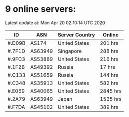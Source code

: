 # 9 online servers:

Latest update at: Mon Apr 20 02:10:14 UTC 2020

| ID | ASN | Server Country | Online |
| -- | --- | -------------- | ------ |
| #.D09B | AS174 | United States | 201 hrs |
| #.7F1D | AS63949 | Singapore | 288 hrs |
| #.9FC3 | AS53889 | United States | 216 hrs |
| #.1F2B | AS49392 | Russia | 17 hrs |
| #.C133 | AS51659 | Russia | 144 hrs |
| #.C348 | AS35913 | United States | 582 hrs |
| #.E069 | AS40065 | United States | 2845 hrs |
| #.2A79 | AS63949 | Japan | 1525 hrs |
| #.F7DA | AS45102 | United States | 389 hrs |

